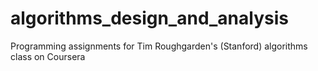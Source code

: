 # algorithms_design_and_analysis
Programming assignments for Tim Roughgarden's (Stanford) algorithms class on Coursera
